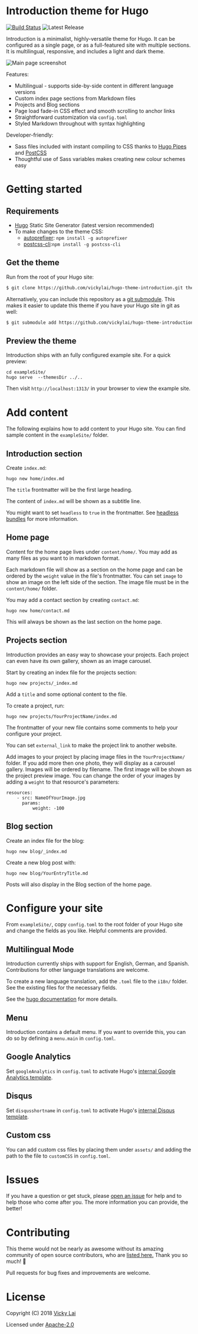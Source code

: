 # Introduction theme for Hugo
[![Build Status](https://travis-ci.com/vickylai/hugo-theme-introduction.svg?branch=master)](https://travis-ci.com/vickylai/hugo-theme-introduction)
![Latest Release](https://img.shields.io/github/tag/vickylai/hugo-theme-introduction.svg)

Introduction is a minimalist, highly-versatile theme for Hugo. It can be configured as a single page, or as a full-featured site with multiple sections. It is multilingual, responsive, and includes a light and dark theme.

![Main page screenshot](https://github.com/vickylai/hugo-theme-introduction/blob/master/images/screenshot.png)

Features:

* Multilingual - supports side-by-side content in different language versions
* Custom index page sections from Markdown files
* Projects and Blog sections
* Page load fade-in CSS effect and smooth scrolling to anchor links
* Straightforward customization via `config.toml`
* Styled Markdown throughout with syntax highlighting

Developer-friendly:

* Sass files included with instant compiling to CSS thanks to [Hugo Pipes](https://gohugo.io/hugo-pipes/postcss/) and [PostCSS](https://gohugo.io/hugo-pipes/postcss/)
* Thoughtful use of Sass variables makes creating new colour schemes easy

# Getting started
## Requirements
- [Hugo](https://gohugo.io/getting-started/installing/) Static Site Generator (latest version recommended)
- To make changes to the theme CSS:
  - [autoprefixer](https://github.com/postcss/autoprefixer): `npm install -g autoprefixer`
  - [postcss-cli](https://github.com/postcss/postcss-cli):`npm install -g postcss-cli`

## Get the theme
Run from the root of your Hugo site:
```sh
$ git clone https://github.com/vickylai/hugo-theme-introduction.git themes/introduction
```

Alternatively, you can include this repository as a [git submodule](https://git-scm.com/book/de/v1/Git-Tools-Submodule). This makes it easier to update this theme if you have your Hugo site in git as well:

```sh
$ git submodule add https://github.com/vickylai/hugo-theme-introduction.git themes/introduction
```

## Preview the theme

Introduction ships with an fully configured example site. For a quick preview:

```
cd exampleSite/
hugo serve  --themesDir ../..
```

Then visit `http://localhost:1313/` in your browser to view the example site.


# Add content

The following explains how to add content to your Hugo site. You can find sample content in the `exampleSite/` folder.

## Introduction section

Create `index.md`:

```
hugo new home/index.md
```

The `title` frontmatter will be the first large heading.

The content of `index.md` will be shown as a subtitle line. 

You might want to set `headless` to `true` in the frontmatter. See [headless bundles](https://gohugo.io/content-management/page-bundles/#headless-bundle) for more information.

## Home page

Content for the home page lives under `content/home/`. You may add as many files as you want to in markdown format. 

Each markdown file will show as a section on the home page and can be ordered by the `weight` value in the file's frontmatter. You can set `image` to show an image on the left side of the section. The image file must be in the `content/home/` folder.

You may add a contact section by creating
`contact.md`:

```
hugo new home/contact.md
```

This will always be shown as the last section on the home page.

## Projects section

Introduction provides an easy way to showcase your projects. Each project can even have its own gallery, shown as an image carousel. 

Start by creating an index file for the projects section:

```
hugo new projects/_index.md
```

Add a `title` and some optional content to the file.

To create a project, run:

```
hugo new projects/YourProjectName/index.md
```

The frontmatter of your new file contains some comments to help your configure your project. 

You can set `external_link` to make the project link to another website.

Add images to your project by placing image files in the `YourProjectName/` folder. If you add more then one photo, they will display as a carousel gallery. Images will be ordered by filename. The first image will be shown as the project preview image. You can change the order of your images by adding a `weight` to that resource's parameters:

```
resources:
    - src: NameOfYourImage.jpg
      params:
          weight: -100
```

## Blog section

Create an index file for the blog:

```
hugo new blog/_index.md
```

Create a new blog post with:

```
hugo new blog/YourEntryTitle.md
```

Posts will also display in the Blog section of the home page.


# Configure your site

From `exampleSite/`, copy `config.toml` to the root folder of your Hugo site and change the fields as you like. Helpful comments are provided.

## Multilingual Mode

Introduction currently ships with support for English, German, and Spanish. Contributions for other language translations are welcome.

To create a new language translation, add the `.toml` file to the `i18n/` folder. See the existing files for the necessary fields. 

See the [hugo documentation](https://gohugo.io/content-management/multilingual/) for more details.

## Menu

Introduction contains a default menu. If you want to override this, you can do so by defining a `menu.main` in `config.toml`.

## Google Analytics

Set `googleAnalytics` in `config.toml` to activate Hugo's [internal Google Analytics template](https://gohugo.io/templates/internal/#google-analytics).

## Disqus 

Set `disqusshortname` in `config.toml` to activate Hugo's [internal Disqus template](https://gohugo.io/templates/internal/#disqus).

## Custom css
You can add custom css files by placing them under `assets/` and adding the path to the file to `customCSS` in `config.toml`.

# Issues

If you have a question or get stuck, please [open an issue](https://github.com/vickylai/hugo-theme-introduction/issues) for help and to help those who come after you. The more information you can provide, the better!

# Contributing
This theme would not be nearly as awesome without its amazing community of open source contributors, who are [listed here.](https://github.com/vickylai/hugo-theme-introduction/releases) Thank you so much! 🖤

Pull requests for bug fixes and improvements are welcome. 

# License
Copyright (C) 2018 [Vicky Lai](https://vickylai.com/)

Licensed under [Apache-2.0](https://github.com/vickylai/hugo-theme-introduction/blob/master/LICENSE)
